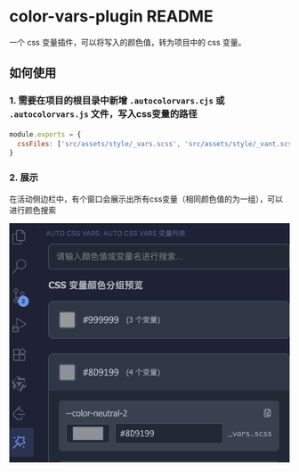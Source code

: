 # color-vars-plugin README

一个 css 变量插件，可以将写入的颜色值，转为项目中的 css 变量。

## 如何使用

### 1. 需要在项目的根目录中新增 `.autocolorvars.cjs` 或 `.autocolorvars.js` 文件，写入css变量的路径

```js
module.exports = {
  cssFiles: ['src/assets/style/_vars.scss', 'src/assets/style/_vant.scss']
}
```

### 2. 展示

在活动侧边栏中，有个窗口会展示出所有css变量（相同颜色值的为一组），可以进行颜色搜索

![](./img/侧边栏预览.png)
